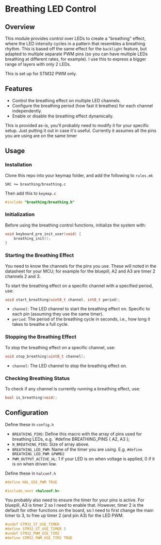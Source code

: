 # Breathing LED Control

## Overview

This module provides control over LEDs to create a "breathing" effect, where the LED intensity cycles in a pattern that resembles a breathing rhythm.
This is based off the same effect for the `backlight` feature, but adapted to multiple separate PWM pins (so you can have multiple LEDs breathing at different rates, for example). I use this to express a bigger range of layers with only 2 LEDs.

This is set up for STM32 PWM only.

## Features

- Control the breathing effect on multiple LED channels.
- Configure the breathing period (how fast it breathes) for each channel independently.
- Enable or disable the breathing effect dynamically.

This is provided as-is, you'll probably need to modify it for your
specific setup. Just putting it out in case it's useful.
Currently it assumes all the pins you are using are on the same timer

## Usage

### Installation
Clone this repo into your keymap folder, and add the following to
`rules.mk`

```make
SRC += breathing/breathing.c
```

Then add this to `keymap.c`

```c
#include "breathing/breathing.h"
```

### Initialization

Before using the breathing control functions, initialize the system with:

```c
void keyboard_pre_init_user(void) {
    breathing_init();
}
```

### Starting the Breathing Effect

You need to know the channels for the pins you use. These will noted in the
datasheet for your MCU; for example for the bluepill, A2 and A3 are timer
2 channels 2 and 3.

To start the breathing effect on a specific channel with a specified period, use:

```c
void start_breathing(uint8_t channel, int8_t period);
```

- `channel`: The LED channel to start the breathing effect on. Specific to
  each pin (assuming they use the same timer).
- `period`: The period of the breathing cycle in seconds, i.e., how long it takes to
  breathe a full cycle.

### Stopping the Breathing Effect

To stop the breathing effect on a specific channel, use:

```c
void stop_breathing(uint8_t channel);
```

- `channel`: The LED channel to stop the breathing effect on.

### Checking Breathing Status

To check if any channel is currently running a breathing effect, use:

```c
bool is_breathing(void);
```

## Configuration

Define these in `config.h`

- `BREATHING_PINS`: Define this macro with the array of pins used for breathing LEDs, e.g. `#define BREATHING_PINS { A2, A3 }; 
- `N_BREATHING_PINS`: Size of array above.
- `BREATHING_LED_PWM`: Name of the timer you are using. E.g. `#define BREATHING_LED_PWM &PWMD2`
- `PWM_OUTPUT_ACTIVE_HL`: 1 if your LED is on when voltage is applied,
  0 if it is on when driven low.
<!-- - `MAX_BREATHING_CHANNELS`: The maximum number of channels that can be controlled. Defaults to 4, which is probably the number of channels that timer has anyway.  -->
<!-- - `BREATHING_STEPS`: The number of steps in the breathing curve. -->

Define these in `halconf.h`

```c
#define HAL_USE_PWM TRUE

#include_next <halconf.h>
```

You probably also need to ensure the timer for your pins is active. For
bluepill, A3 is timer 2 so I need to enable that. However, timer 2 is the
default for other functions on the board, so I need to first change the main timer to 3, to free up timer 2 (and pin A3) for the LED PWM.

```c
#undef STM32_ST_USE_TIMER
#define STM32_ST_USE_TIMER 3
#undef STM32_PWM_USE_TIM2
#define STM32_PWM_USE_TIM2 TRUE
```
